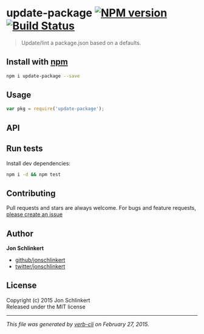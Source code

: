 # update-package [![NPM version](https://badge.fury.io/js/update-package.svg)](http://badge.fury.io/js/update-package)  [![Build Status](https://travis-ci.org/jonschlinkert/update-package.svg)](https://travis-ci.org/jonschlinkert/update-package) 

> Update/lint a package.json based on a defaults.

## Install with [npm](npmjs.org)

```bash
npm i update-package --save
```

## Usage

```js
var pkg = require('update-package');
```

## API



## Run tests

Install dev dependencies:

```bash
npm i -d && npm test
```

## Contributing
Pull requests and stars are always welcome. For bugs and feature requests, [please create an issue](https://github.com/jonschlinkert/update-package/issues)

## Author

**Jon Schlinkert**
 
+ [github/jonschlinkert](https://github.com/jonschlinkert)
+ [twitter/jonschlinkert](http://twitter.com/jonschlinkert) 

## License
Copyright (c) 2015 Jon Schlinkert  
Released under the MIT license

***

_This file was generated by [verb-cli](https://github.com/assemble/verb-cli) on February 27, 2015._